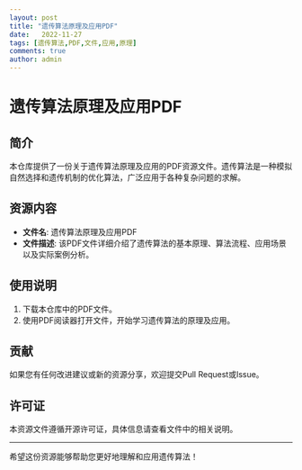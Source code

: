 ```yaml
---
layout: post
title: "遗传算法原理及应用PDF"
date:   2022-11-27
tags: [遗传算法,PDF,文件,应用,原理]
comments: true
author: admin
---
```

# 遗传算法原理及应用PDF

## 简介

本仓库提供了一份关于遗传算法原理及应用的PDF资源文件。遗传算法是一种模拟自然选择和遗传机制的优化算法，广泛应用于各种复杂问题的求解。

## 资源内容

- **文件名**: 遗传算法原理及应用PDF
- **文件描述**: 该PDF文件详细介绍了遗传算法的基本原理、算法流程、应用场景以及实际案例分析。

## 使用说明

1. 下载本仓库中的PDF文件。
2. 使用PDF阅读器打开文件，开始学习遗传算法的原理及应用。

## 贡献

如果您有任何改进建议或新的资源分享，欢迎提交Pull Request或Issue。

## 许可证

本资源文件遵循开源许可证，具体信息请查看文件中的相关说明。

---

希望这份资源能够帮助您更好地理解和应用遗传算法！